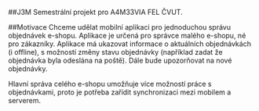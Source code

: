 ##J3M
Semestrální projekt pro A4M33VIA FEL ČVUT.

##Motivace
Chceme udělat mobilní aplikaci pro jednoduchou správu objednávek e-shopu.
Aplikace je určená pro správce malého e-shopu, né pro zákazníky.
Aplikace má ukazovat informace o aktuálních objednávkách (i offline), s možností změny stavu objednávky (například zadat že objednávka byla odeslána na poště). Dále bude upozorňovat na nové objednávky.

Hlavní správa celého e-shopu umožňuje více možností práce s objednávkami, proto je potřeba zařídit synchronizaci mezi mobilem a serverem.

